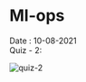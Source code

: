 # Ml-ops

Date : 10-08-2021 </br>
Quiz - 2:</br>




![quiz-2](https://user-images.githubusercontent.com/88537096/136524197-e0e9a90a-8712-4997-8d9a-ebe9c733b586.png)
